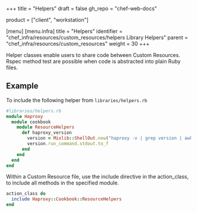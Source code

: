 +++
title = "Helpers"
draft = false
gh_repo = "chef-web-docs"

product = ["client", "workstation"]

[menu]
  [menu.infra]
    title = "Helpers"
    identifier = "chef_infra/resources/custom_resources/helpers Library Helpers"
    parent = "chef_infra/resources/custom_resources"
    weight = 30
+++

Helper classes enable users to share code between Custom Resources. Rspec method test are possible when code is abstracted into plain Ruby files.

## Example

To include the following helper from `libraries/helpers.rb`

```ruby
#libraries/helpers.rb
module Haproxy
  module cookbook
    module ResourceHelpers
      def haproxy_version
        version = Mixlib::ShellOut.new("haproxy -v | grep version | awk '{ print $3 }'")
        version.run_command.stdout.to_f
      end
    end
  end
end
```

Within a Custom Resource file, use the include directive in the action_class, to include all methods in the specified module.

```ruby
action_class do
  include Haproxy::Cookbook::ResourceHelpers
end
```
